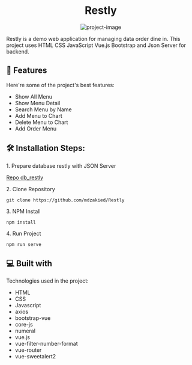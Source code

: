 <h1 align="center" id="title">Restly</h1>

<p align="center"><img src="" alt="project-image"></p>

<p id="description">Restly is a demo web application for managing data order dine in. This project uses HTML CSS JavaScript Vue.js Bootstrap and Json Server for backend.</p>

  
<h2>🧐 Features</h2>

Here're some of the project's best features:

*   Show All Menu
*   Show Menu Detail
*   Search Menu by Name
*   Add Menu to Chart
*   Delete Menu to Chart
*   Add Order Menu

<h2>🛠️ Installation Steps:</h2>

<p>1. Prepare database restly with JSON Server</p>

[Repo db_restly](https://github.com/mdzakied/db_restly)

<p>2. Clone Repository</p>

```
git clone https://github.com/mdzakied/Restly
```

<p>3. NPM Install</p>

```
npm install
```

<p>4. Run Project</p>

```
npm run serve
```

  
  
<h2>💻 Built with</h2>

Technologies used in the project:

*   HTML
*   CSS
*   Javascript
*   axios
*   bootstrap-vue
*   core-js
*   numeral
*   vue.js
*   vue-filter-number-format
*   vue-router
*   vue-sweetalert2